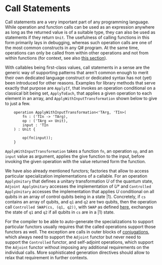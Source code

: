 # Call Statements

Call statements are a very important part of any programming language. While operation and function calls can be used as an expression anywhere as long as the returned value is of a suitable type, they can also be used as statements if they return `Unit`. 
The usefulness of calling functions in this form primarily lays in debugging, whereas such operation calls are one of the most common constructs in any Q# program. At the same time, operations can only be called from within other operations and not from within functions (for context, see also [this section](https://github.com/microsoft/qsharp-language/blob/main/Specifications/Language/4_TypeSystem/QuantumDataTypes.md#qubits)). 

With callables being first-class values, 
call statements in a sense are the generic way of supporting patterns that aren't common enough to merit their own dedicated language construct or dedicated syntax has not (yet) been introduced for other reasons. Examples for library methods that serve exactly that purpose are `ApplyIf`, that invokes an operation conditional on a classical bit being set, `ApplyToEach`, that applies a given operation to each element in an array, and `ApplyWithInputTransformation` shown below to give to just a few. 

```qsharp
    operation ApplyWithInputTransformation<'TArg, 'TIn>(
        fn : ('TIn -> 'TArg), 
        op : ('TArg => Unit), 
        input : 'TIn
    ) : Unit {

        op(fn(input)); 
    }
```

`ApplyWithInputTransformation` takes a function `fn`, an operation `op`, and an `input` value as argument, applies the give function to the input, before invoking the given operation with the value returned form the function.

We have also already mentioned functors; factories that allow to access particular specialization implementations of a callable. 
For an operation `ApplyUnitary` that defines a unitary transformation *U* of the quantum state, `Adjoint ApplyUnitary` accesses the implementation of *U†* and `Controlled ApplyUnitary` accesses the implementation that applies *U* conditional on all qubits in an array of control qubits being in a state |1⟩. 
Concretely, if `cs` contains an array of qubits, and `q1` and `q2` are two qubits, then the operation call `Controlled SWAP(cs, (q1, q2))`, with `SWAP` as defined [here](https://github.com/microsoft/qsharp-language/blob/main/Specifications/Language/1_ProgramStructure/4_SpecializationDeclarations.md), exchanges the state of `q1` and `q2` if all qubits in `cs` are in a |1⟩ state. 

For the compiler to be able to auto-generate the specializations to support particular functors usually requires that the called operations support those functors as well. The exception are calls in outer blocks of [conjugations](https://github.com/microsoft/qsharp-language/tree/beheim/specs/Specifications/Language), which always need to support the `Adjoint` functor but never need to support the `Controlled` functor, and self-adjoint operations, which support the `Adjoint` functor without imposing any additional requirements on the individual calls. More sophisticated generation directives should allow to relax that requirement in further contexts. 
